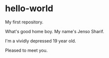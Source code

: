 # hello-world

My first repository.

What's good home boy. My name's Jenso Sharif.

I'm a vividly depressed 19 year old. 

Pleased to meet you.
